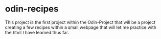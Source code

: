 # odin-recipes
This project is the first project within the Odin-Project that will be 
a project creating a few recipes within a small webpage that will let me
practice with the html I have learned thus far.